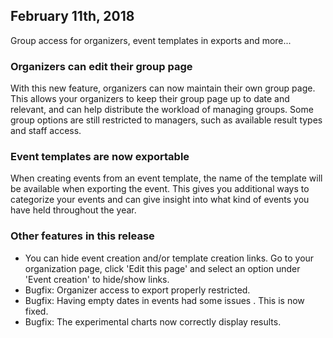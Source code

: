 ## February 11th, 2018

Group access for organizers, event templates in exports and more...

### Organizers can edit their group page
With this new feature, organizers can now maintain their own group page. This
allows your organizers to keep their group page up to date and relevant, and
can help distribute the workload of managing groups. Some group options are
still restricted to managers, such as available result types and staff access.
 
### Event templates are now exportable
When creating events from an event template, the name of the template will be
available when exporting the event. This gives you additional ways to categorize
your events and can give insight into what kind of events you have held
throughout the year.

### Other features in this release

- You can hide event creation and/or template creation links. Go to your
organization page, click 'Edit this page' and select an option under 'Event
creation' to hide/show links.
- Bugfix: Organizer access to export properly restricted.
- Bugfix: Having empty dates in events had some issues . This is now fixed.
- Bugfix: The experimental charts now correctly display results.
